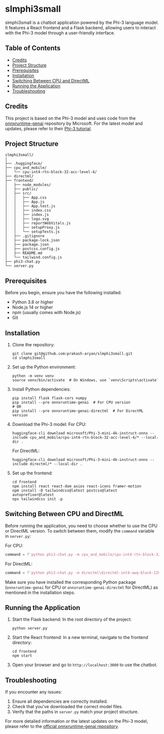 # slmphi3small

slmphi3small is a chatbot application powered by the Phi-3 language model. It features a React frontend and a Flask backend, allowing users to interact with the Phi-3 model through a user-friendly interface.

## Table of Contents
- [Credits](#credits)
- [Project Structure](#project-structure)
- [Prerequisites](#prerequisites)
- [Installation](#installation)
- [Switching Between CPU and DirectML](#switching-between-cpu-and-directml)
- [Running the Application](#running-the-application)
- [Troubleshooting](#troubleshooting)

## Credits

This project is based on the Phi-3 model and uses code from the [onnxruntime-genai](https://github.com/microsoft/onnxruntime-genai) repository by Microsoft. For the latest model and updates, please refer to their [Phi-3 tutorial](https://github.com/microsoft/onnxruntime-genai/blob/main/examples/python/phi-3-tutorial.md).

## Project Structure

```
slmphi3small/
│
├── .huggingface/
├── cpu_and_mobile/
│   └── cpu-int4-rtn-block-32-acc-level-4/
├── directml/
├── frontend/
│   ├── node_modules/
│   ├── public/
│   ├── src/
│   │   ├── App.css
│   │   ├── App.js
│   │   ├── App.test.js
│   │   ├── index.css
│   │   ├── index.js
│   │   ├── logo.svg
│   │   ├── reportWebVitals.js
│   │   ├── setupProxy.js
│   │   └── setupTests.js
│   ├── .gitignore
│   ├── package-lock.json
│   ├── package.json
│   ├── postcss.config.js
│   ├── README.md
│   └── tailwind.config.js
├── phi3-chat.py
└── server.py
```

## Prerequisites

Before you begin, ensure you have the following installed:
- Python 3.8 or higher
- Node.js 14 or higher
- npm (usually comes with Node.js)
- Git

## Installation

1. Clone the repository:
   ```
   git clone git@github.com:prakash-aryan/slmphi3small.git
   cd slmphi3small
   ```

2. Set up the Python environment:
   ```
   python -m venv venv
   source venv/bin/activate  # On Windows, use `venv\Scripts\activate`
   ```

3. Install Python dependencies:
   ```
   pip install flask flask-cors numpy
   pip install --pre onnxruntime-genai  # For CPU version
   # OR
   pip install --pre onnxruntime-genai-directml  # For DirectML version
   ```

4. Download the Phi-3 model:
   For CPU:
   ```
   huggingface-cli download microsoft/Phi-3-mini-4k-instruct-onnx --include cpu_and_mobile/cpu-int4-rtn-block-32-acc-level-4/* --local-dir .
   ```
   For DirectML:
   ```
   huggingface-cli download microsoft/Phi-3-mini-4k-instruct-onnx --include directml/* --local-dir .
   ```

5. Set up the frontend:
   ```
   cd frontend
   npm install react react-dom axios react-icons framer-motion
   npm install -D tailwindcss@latest postcss@latest autoprefixer@latest
   npx tailwindcss init -p
   ```

## Switching Between CPU and DirectML

Before running the application, you need to choose whether to use the CPU or DirectML version. To switch between them, modify the `command` variable in `server.py`:

For CPU:
```python
command = f'python phi3-chat.py -m cpu_and_mobile/cpu-int4-rtn-block-32-acc-level-4'
```

For DirectML:
```python
command = f'python phi3-chat.py -m directml\directml-int4-awq-block-128'
```

Make sure you have installed the corresponding Python package (`onnxruntime-genai` for CPU or `onnxruntime-genai-directml` for DirectML) as mentioned in the installation steps.

## Running the Application

1. Start the Flask backend:
   In the root directory of the project:
   ```
   python server.py
   ```

2. Start the React frontend:
   In a new terminal, navigate to the frontend directory:
   ```
   cd frontend
   npm start
   ```

3. Open your browser and go to `http://localhost:3000` to use the chatbot.

## Troubleshooting

If you encounter any issues:
1. Ensure all dependencies are correctly installed.
2. Check that you've downloaded the correct model files.
3. Verify that the paths in `server.py` match your project structure.

For more detailed information or the latest updates on the Phi-3 model, please refer to the [official onnxruntime-genai repository](https://github.com/microsoft/onnxruntime-genai).
